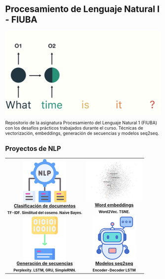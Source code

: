 # Procesamiento de Lenguaje Natural I - FIUBA

<p align="center">
  <img src="media/gif-nlp.gif" width="600" alt="nlp-gif"/>
</p>

Repositorio de la asignatura Procesamiento del Lenguaje Natural 1 (FIUBA) con los desafíos prácticos trabajados durante el curso. Técnicas de vectorización, embeddings, generación de secuencias y modelos seq2seq.

## Proyectos de NLP

<table align="center">
<tr>
  <td align="center">
    <a href="https://github.com/qagustina/PLN1/tree/main/desafio_1">
      <img src="media/textvector.png" width="140"><br>
      <b>Clasificación de documentos</b>
    </a><br>
    <sub><b>TF-IDF. Similitud del coseno. Naive Bayes.</b></sub>
  </td>
  <td align="center">
    <a href="https://github.com/qagustina/PLN1/tree/main/desafio_2">
      <img src="media/word2vec.PNG" width="180"><br>
      <b>Word embeddings</b>
    </a><br>
    <sub><b>Word2Vec. TSNE.</b></sub>
  </td>
</tr>
<tr>
  <td align="center">
    <a href="https://github.com/qagustina/PLN1/tree/main/desafio_3">
      <img src="media/chartokenization.PNG" width="140"><br>
      <b>Generación de secuencias</b>
    </a><br>
    <sub><b>Perplexity. LSTM, GRU, SimpleRNN.</b></sub>
  </td>
  <td align="center">
    <a href="https://github.com/qagustina/PLN1/tree/main/desafio_4">
      <img src="media/chatbot.png" width="140"><br>
      <b>Modelos seq2seq</b>
    </a><br>
    <sub><b>Encoder-Decoder LSTM</b></sub>
  </td>
</tr>
</table>






